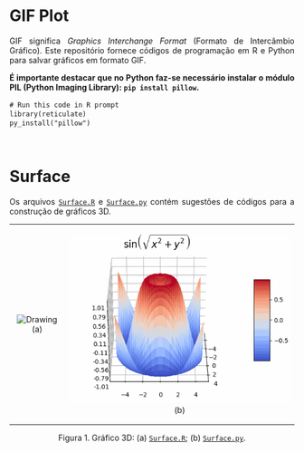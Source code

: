 # GIF Plot

<p align="justify">GIF significa <i>Graphics Interchange Format</i> (Formato de Intercâmbio Gráfico). Este repositório fornece códigos de programação em R e Python para salvar gráficos em formato GIF.</p>

<p align="justify"><b>É importante destacar que no Python faz-se necessário instalar o módulo  PIL (Python Imaging Library): <code>pip install pillow</code>.</b></p>

```{r}
# Run this code in R prompt
library(reticulate)
py_install("pillow")
```

</br>

# Surface

<p align="justify">Os arquivos <a target='_blank' rel='noopener noreferrer' href='https://github.com/luizleal1974/GIF-Plot/blob/main/Files/Surface.R'><code>Surface.R</code></a> e <a target='_blank' rel='noopener noreferrer' href='https://github.com/luizleal1974/GIF-Plot/blob/main/Files/Surface.py'><code>Surface.py</code></a> contém sugestões de códigos para a construção de gráficos 3D.</p>

<table width="100%">
<tr>
<td><p align="center"><img src="/Files/Surface_R.gif" height="300" width="300" alt="Drawing"/>(a)</p></td>
<td><p align="center"><img src="/Files/Surface_Python.gif" height="300" width="450" alt="Drawing"/>(b)</p></td>
</tr>
</table>

<div align="center">Figura 1. Gráfico 3D: (a) <a target='_blank' rel='noopener noreferrer' href='https://github.com/luizleal1974/GIF-Plot/blob/main/Files/Surface.R'><code>Surface.R</code></a>; (b) <a target='_blank' rel='noopener noreferrer' href='https://github.com/luizleal1974/GIF-Plot/blob/main/Files/Surface.py'><code>Surface.py</code></a>.</div>

